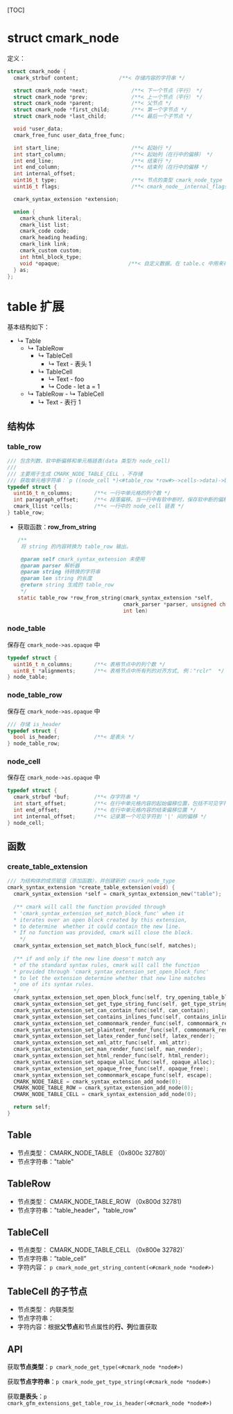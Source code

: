 [TOC]

# struct cmark_node

定义：

```c
struct cmark_node {
  cmark_strbuf content;             /**< 存储内容的字符串 */

  struct cmark_node *next;              /**< 下一个节点（平行） */
  struct cmark_node *prev;              /**< 上一个节点（平行） */
  struct cmark_node *parent;            /**< 父节点 */
  struct cmark_node *first_child;       /**< 第一个字节点 */
  struct cmark_node *last_child;        /**< 最后一个子节点 */

  void *user_data;
  cmark_free_func user_data_free_func;

  int start_line;                       /**< 起始行 */
  int start_column;                     /**< 起始列（在行中的偏移） */
  int end_line;                         /**< 结束行 */
  int end_column;                       /**< 结束列（在行中的偏移 */
  int internal_offset;
  uint16_t type;                        /**< 节点的类型 cmark_node_type */
  uint16_t flags;                       /**< cmark_node__internal_flags */

  cmark_syntax_extension *extension;

  union {
    cmark_chunk literal;
    cmark_list list;
    cmark_code code;
    cmark_heading heading;
    cmark_link link;
    cmark_custom custom;
    int html_block_type;
    void *opaque;                      /**< 自定义数据。在 table.c 中用来存储 node_table, node_table_row 或 node_cell */
  } as;
};
```



#  table 扩展

基本结构如下：

- ↳ Table
	- ↳ TableRow
	  - ↳ TableCell
	    - ↳ Text - 表头 1
	  - ↳ TableCell
	    - ↳ Text - foo 
	    -  ↳ Code - let a = 1
	-  ↳ TableRow
	  - ↳ TableCell
	    - ↳ Text - 表行 1



## 结构体

### table_row

```c
/// 包含列数、软中断偏移和单元格链表(data 类型为 node_cell)
///
/// 主要用于生成 CMARK_NODE_TABLE_CELL ，不存储
/// 获取单元格字符串：`p ((node_cell *)<#table_row *row#>->cells->data)->buf->ptr`
typedef struct {
  uint16_t n_columns;       /**< 一行中单元格的列个数 */
  int paragraph_offset;     /**< 段落偏移。当一行中有软中断时，保存软中断的偏移位置 */
  cmark_llist *cells;       /**< 一行中的 node_cell 链表 */
} table_row;
```

- 获取函数：**row_from_string**

  ```c
  /**
   将 string 的内容转换为 table_row 输出。
  
   @param self cmark_syntax_extension 未使用
   @param parser 解析器
   @param string 待转换的字符串
   @param len string 的长度
   @return string 生成的 table_row
   */
  static table_row *row_from_string(cmark_syntax_extension *self,
                                    cmark_parser *parser, unsigned char *string,
                                    int len)
  ```

  

### node_table

保存在 `cmark_node->as.opaque` 中

```c
typedef struct {
  uint16_t n_columns;       /**< 表格节点中的列个数 */
  uint8_t *alignments;      /**< 表格节点中所有列的对齐方式, 例："rclr"  */
} node_table;
```



### node_table_row

保存在 `cmark_node->as.opaque` 中

```c
/// 存储 is_header
typedef struct {
  bool is_header;           /**< 是表头 */
} node_table_row;
```

### node_cell

保存在 `cmark_node->as.opaque` 中

```c
typedef struct {
  cmark_strbuf *buf;        /**< 存字符串 */
  int start_offset;         /**< 在行中单元格内容的起始偏移位置，包括不可见字符 */
  int end_offset;           /**< 在行中单元格内容的结束偏移位置 */
  int internal_offset;      /**< 记录第一个可见字符到 '|' 间的偏移 */
} node_cell;
```

## 函数

### create_table_extension

```c
/// 为结构体的成员赋值（添加函数），并创建新的 cmark_node_type
cmark_syntax_extension *create_table_extension(void) {
  cmark_syntax_extension *self = cmark_syntax_extension_new("table");
	
  /** cmark will call the function provided through
  * 'cmark_syntax_extension_set_match_block_func' when it
  * iterates over an open block created by this extension,
  * to determine  whether it could contain the new line.
  * If no function was provided, cmark will close the block.
 	*/
  cmark_syntax_extension_set_match_block_func(self, matches);
  
  /** if and only if the new line doesn't match any
  * of the standard syntax rules, cmark will call the function
  * provided through 'cmark_syntax_extension_set_open_block_func'
  * to let the extension determine whether that new line matches
  * one of its syntax rules.
  */
  cmark_syntax_extension_set_open_block_func(self, try_opening_table_block);
  cmark_syntax_extension_set_get_type_string_func(self, get_type_string);
  cmark_syntax_extension_set_can_contain_func(self, can_contain);
  cmark_syntax_extension_set_contains_inlines_func(self, contains_inlines);
  cmark_syntax_extension_set_commonmark_render_func(self, commonmark_render);
  cmark_syntax_extension_set_plaintext_render_func(self, commonmark_render);
  cmark_syntax_extension_set_latex_render_func(self, latex_render);
  cmark_syntax_extension_set_xml_attr_func(self, xml_attr);
  cmark_syntax_extension_set_man_render_func(self, man_render);
  cmark_syntax_extension_set_html_render_func(self, html_render);
  cmark_syntax_extension_set_opaque_alloc_func(self, opaque_alloc);
  cmark_syntax_extension_set_opaque_free_func(self, opaque_free);
  cmark_syntax_extension_set_commonmark_escape_func(self, escape);
  CMARK_NODE_TABLE = cmark_syntax_extension_add_node(0);
  CMARK_NODE_TABLE_ROW = cmark_syntax_extension_add_node(0);
  CMARK_NODE_TABLE_CELL = cmark_syntax_extension_add_node(0);

  return self;
}
```



## Table

- 节点类型：	CMARK_NODE_TABLE （0x800c 32780)`
- 节点字符串："table"

## TableRow

- 节点类型：	CMARK_NODE_TABLE_ROW （0x800d 32781)
- 节点字符串："table_header"，"table_row"

## TableCell

- 节点类型：	CMARK_NODE_TABLE_CELL （0x800e 32782)`
- 节点字符串：”table_cell”
- 字符内容：    `p cmark_node_get_string_content(<#cmark_node *node#>)`

## TableCell 的子节点

- 节点类型：	内联类型
- 节点字符串：
- 字符内容：根据**父节点**和节点属性的**行、列**位置获取



## API

获取**节点类型**：`p cmark_node_get_type(<#cmark_node *node#>)`

获取**节点字符串**：`p cmark_node_get_type_string(<#cmark_node *node#>)`

获取**是表头**：`p cmark_gfm_extensions_get_table_row_is_header(<#cmark_node *node#>)`

